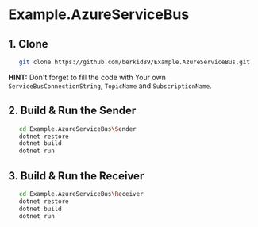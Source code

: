 # Example.AzureServiceBus


## 1. Clone

  ```bash
     git clone https://github.com/berkid89/Example.AzureServiceBus.git
  ```
  
**HINT:** Don't forget to fill the code with Your own `ServiceBusConnectionString`, `TopicName` and `SubscriptionName`.
  
## 2. Build & Run the Sender

  ```bash
     cd Example.AzureServiceBus\Sender
     dotnet restore
     dotnet build
     dotnet run
  ```
  
  ## 3. Build & Run the Receiver
  
  ```bash
     cd Example.AzureServiceBus\Receiver
     dotnet restore
     dotnet build
     dotnet run
  ```
